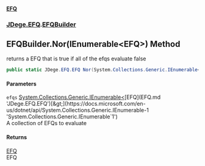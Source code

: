 #### [EFQ](index.md 'index')
### [JDege.EFQ](JDege_EFQ.md 'JDege.EFQ').[EFQBuilder](EFQBuilder.md 'JDege.EFQ.EFQBuilder')
## EFQBuilder.Nor(IEnumerable&lt;EFQ&gt;) Method
returns a EFQ that is true if all of the efqs evaluate false  
```csharp
public static JDege.EFQ.EFQ Nor(System.Collections.Generic.IEnumerable<JDege.EFQ.EFQ> efqs);
```
#### Parameters
<a name='JDege_EFQ_EFQBuilder_Nor(System_Collections_Generic_IEnumerable_JDege_EFQ_EFQ_)_efqs'></a>
`efqs` [System.Collections.Generic.IEnumerable&lt;](https://docs.microsoft.com/en-us/dotnet/api/System.Collections.Generic.IEnumerable-1 'System.Collections.Generic.IEnumerable`1')[EFQ](EFQ.md 'JDege.EFQ.EFQ')[&gt;](https://docs.microsoft.com/en-us/dotnet/api/System.Collections.Generic.IEnumerable-1 'System.Collections.Generic.IEnumerable`1')  
A collection of EFQs to evaluate
  
#### Returns
[EFQ](EFQ.md 'JDege.EFQ.EFQ')  
EFQ
